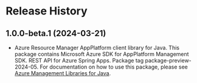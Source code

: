 # Release History

## 1.0.0-beta.1 (2024-03-21)

- Azure Resource Manager AppPlatform client library for Java. This package contains Microsoft Azure SDK for AppPlatform Management SDK. REST API for Azure Spring Apps. Package tag package-preview-2024-05. For documentation on how to use this package, please see [Azure Management Libraries for Java](https://aka.ms/azsdk/java/mgmt).
